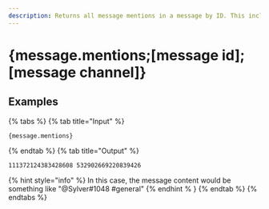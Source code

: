 ```yaml
---
description: Returns all message mentions in a message by ID. This includes user, role and channel mentions.
---
```

# {message.mentions;[message id];[message channel]}
## Examples
{% tabs %}
{% tab title="Input" %}
```text
{message.mentions}
```
{% endtab %}
{% tab title="Output" %}
```text
111372124383428608 532902669220839426
```
{% hint style="info" %}
In this case, the message content would be something like "@Sylver#1048 #general"
{% endhint % }
{% endtab %}
{% endtabs %}